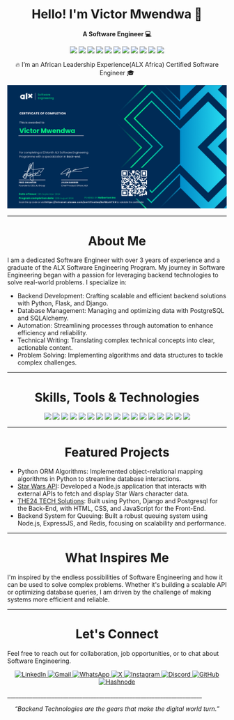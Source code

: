 
<h1 align="center">Hello! I'm Victor Mwendwa 👋</h1>

<p align="center">
    <strong>A Software Engineer 💻</strong>
</p>

<p align="center">
    <img src="https://img.shields.io/badge/-Python-3776AB?logo=python&logoColor=FFD343&style=flat-square"/>
    <img src="https://img.shields.io/badge/-Django-092E20?logo=django&logoColor=white&style=flat-square"/>
    <img src="https://img.shields.io/badge/-Flask-000000?logo=flask&logoColor=white&style=flat-square"/>
    <img src="https://img.shields.io/badge/-PostgreSQL-336791?logo=postgresql&logoColor=white&style=flat-square"/>
    <img src="https://img.shields.io/badge/-JavaScript-F7DF1E?logo=javascript&logoColor=black&style=flat-square"/>
    <img src="https://img.shields.io/badge/-Node.js-339933?logo=nodedotjs&logoColor=white&style=flat-square"/>
    <img src="https://img.shields.io/badge/-MongoDB-47A248?logo=mongodb&logoColor=white&style=flat-square"/>
    <img src="https://img.shields.io/badge/-C-00599C?logo=c&logoColor=white&style=flat-square"/>
    <img src="https://img.shields.io/badge/-Docker-2496ED?logo=docker&logoColor=white&style=flat-square"/>
    <img src="https://img.shields.io/badge/-AWS-232F3E?logo=amazonaws&logoColor=white&style=flat-square"/>
    <img src="https://img.shields.io/badge/-GitHub-181717?logo=github&logoColor=white&style=flat-square"/>
</p>

<p align="center">
    🔥 I’m an African Leadership Experience(ALX Africa) Certified Software Engineer 🎓
</p>  
<img src="https://github.com/Victorxxiv/Victor-Mwendwa/raw/main/My_Certificates/Certificate-victor-mwendwa.png" alt="ALX SE Certificate" width="800" height="auto"/>

______________________________________________________________________

<div align="center">
    <h1>About Me</h1>
</div>

I am a dedicated Software Engineer with over 3 years of experience and a graduate of the ALX Software Engineering Program. My journey in Software Engineering began with a passion for leveraging backend technologies to solve real-world problems. I specialize in:

- Backend Development: Crafting scalable and efficient backend solutions with Python, Flask, and Django.
- Database Management: Managing and optimizing data with PostgreSQL and SQLAlchemy.
- Automation: Streamlining processes through automation to enhance efficiency and reliability.
- Technical Writing: Translating complex technical concepts into clear, actionable content.
- Problem Solving: Implementing algorithms and data structures to tackle complex challenges.

______________________________________________________________________

<div align="center">
    <h1>Skills, Tools & Technologies</h1>
    <!-- Skills and Technologies content -->
</div>

<p align="center">
    <img src="https://img.shields.io/badge/-Python-3776AB?logo=python&logoColor=FFD343&style=flat-square"/>
    <img src="https://img.shields.io/badge/-JavaScript-F7DF1E?logo=javascript&logoColor=black&style=flat-square"/>
    <img src="https://img.shields.io/badge/-Django-092E20?logo=django&logoColor=white&style=flat-square"/>
    <img src="https://img.shields.io/badge/-PostgreSQL-336791?logo=postgresql&logoColor=white&style=flat-square"/>
    <img src="https://img.shields.io/badge/-Flask-000000?logo=flask&logoColor=white&style=flat-square"/>
    <img src="https://img.shields.io/badge/-Node.js-339933?logo=nodedotjs&logoColor=white&style=flat-square"/>
    <img src="https://img.shields.io/badge/-SQLAlchemy-CA1F00?logo=sqlalchemy&logoColor=white&style=flat-square"/>
    <img src="https://img.shields.io/badge/-MongoDB-47A248?logo=mongodb&logoColor=white&style=flat-square"/>
    <img src="https://img.shields.io/badge/-Redis-DC382D?logo=redis&logoColor=white&style=flat-square"/>
    <img src="https://img.shields.io/badge/-Git-181717?logo=git&logoColor=white&style=flat-square"/>
    <img src="https://img.shields.io/badge/-GitHub-181717?logo=github&logoColor=white&style=flat-square"/>
    <img src="https://img.shields.io/badge/-REST%20APIs-0088CC?logo=api&logoColor=white&style=flat-square"/>
    <img src="https://img.shields.io/badge/-Docker-2496ED?logo=docker&logoColor=white&style=flat-square"/>
    <img src="https://img.shields.io/badge/-AWS-232F3E?logo=amazonaws&logoColor=white&style=flat-square"/>
    <img src="https://img.shields.io/badge/-HTML5-E34F26?logo=html5&logoColor=white&style=flat-square"/>
    <img src="https://img.shields.io/badge/-CSS3-1572B6?logo=css3&logoColor=white&style=flat-square"/>
    <img src="https://img.shields.io/badge/-C-00599C?logo=c&logoColor=white&style=flat-square"/>
</p>

______________________________________________________________________

<div align="center">
    <h1>Featured Projects</h1>
    <!-- Featured Projects content -->
</div>

- Python ORM Algorithms: Implemented object-relational mapping algorithms in Python to streamline database interactions.
- [Star Wars API](https://github.com/Victorxxiv/alx-interview/tree/main/0x06-starwars_api): Developed a Node.js application that interacts with external APIs to fetch and display Star Wars character data.
- [THE24 TECH Solutions](https://github.com/Victorxxiv/THE24_Website): Built using Python, Django and Postgresql for the Back-End, with HTML, CSS, and JavaScript for the Front-End.
- Backend System for Queuing: Built a robust queuing system using Node.js, ExpressJS, and Redis, focusing on scalability and performance.

______________________________________________________________________

<div align="center">
    <h1>What Inspires Me</h1>
    <!-- What Inspires Me content -->
</div>

I'm inspired by the endless possibilities of Software Engineering and how it can be used to solve complex problems. Whether it's building a scalable API or optimizing database queries, I am driven by the challenge of making systems more efficient and reliable.

______________________________________________________________________

<div align="center">
    <h1>Let's Connect</h1>
    <!-- Let's Connect content -->
</div>

Feel free to reach out for collaboration, job opportunities, or to chat about Software Engineering.

<p align="center">
    <a href="https://www.linkedin.com/in/victor-mwendwa-283577202/" target="_blank">
        <img src="https://img.icons8.com/fluent/48/000000/linkedin-circled.png" alt="LinkedIn" style="width: 50px; height: 50px;"/>
    </a>
    <a href="mailto:victormwendwa804@gmail.com" target="_blank">
        <img src="https://img.icons8.com/fluent/48/000000/gmail.png" alt="Gmail" style="width: 50px; height: 50px;"/>
    </a>
    <a href="https://wa.me/254705512804" target="_blank">
        <img src="https://img.icons8.com/fluent/48/000000/whatsapp.png" alt="WhatsApp" style="width: 50px; height: 50px;"/>
    </a>
    <a href="https://x.com/Xxiv_Victor" target="_blank">
        <img src="https://img.icons8.com/ios-filled/50/000000/x.png" alt="X" style="width: 50px; height: 50px;"/>
    </a>
    <a href="https://www.instagram.com/xxiv_victor/" target="_blank">
        <img src="https://img.icons8.com/fluent/48/000000/instagram-new.png" alt="Instagram" style="width: 50px; height: 50px;"/>
    </a>
    <a href="https://discord.com/channels/@me" target="_blank">
        <img src="https://img.icons8.com/fluent/48/000000/discord-logo.png" alt="Discord" style="width: 50px; height: 50px;"/>
    </a>
    <a href="https://github.com/Victorxxiv" target="_blank">
        <img src="https://img.icons8.com/fluent/48/000000/github.png" alt="GitHub" style="width: 50px; height: 50px;"/>
    </a>
    <a href="https://the24techsolutions.hashnode.dev/" target="_blank">
        <img src="https://cdn.hashnode.com/res/hashnode/image/upload/v1611902473383/CDyAuTy75.png" alt="Hashnode" style="width: 50px; height: 50px;"/>
    </a>
</p>
______________________________________________________________________

<p align="center">
    <em>“Backend Technologies are the gears that make the digital world turn.”</em>
</p>